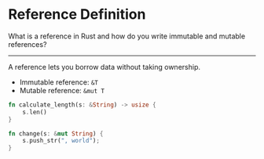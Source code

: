 # Reference Definition

What is a reference in Rust and how do you write immutable and mutable references?

---

A reference lets you borrow data without taking ownership.  
- Immutable reference: `&T`  
- Mutable reference: `&mut T`  

```rust
fn calculate_length(s: &String) -> usize {
    s.len()
}

fn change(s: &mut String) {
    s.push_str(", world");
}
```